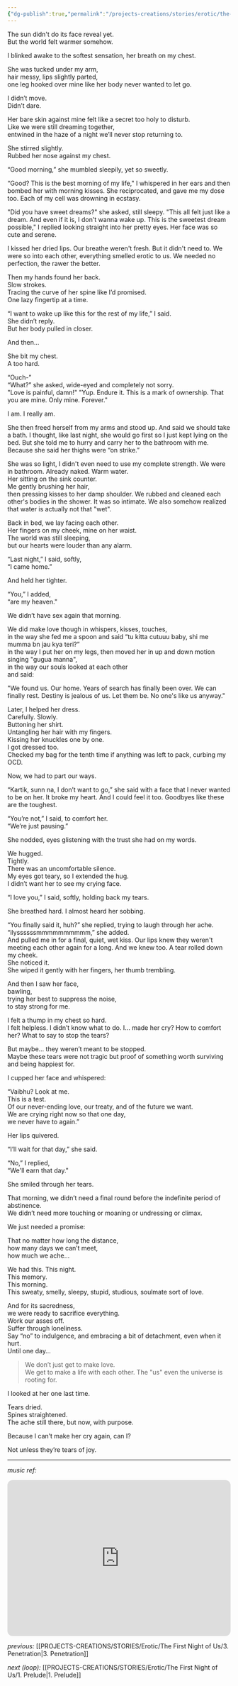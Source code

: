 ```yaml
---
{"dg-publish":true,"permalink":"/projects-creations/stories/erotic/the-first-night-of-us/4-postlude/","created":"2025-07-04T10:16:11.832+05:30","updated":"2025-07-09T09:37:56.823+05:30"}
---
```


The sun didn't do its face reveal yet.  
But the world felt warmer somehow.

I blinked awake to the softest sensation,
her breath on my chest.

She was tucked under my arm,  
hair messy, lips slightly parted,  
one leg hooked over mine like her body never wanted to let go.

I didn’t move.  
Didn’t dare.

Her bare skin against mine felt like a secret too holy to disturb.  
Like we were still dreaming
together,  
entwined in the haze of a night we’ll never stop returning to.

She stirred slightly.  
Rubbed her nose against my chest.

“Good morning,” she mumbled sleepily, yet so sweetly.

“Good? This is the best morning of my life," I whispered in her ears and then bombed her with morning kisses. She reciprocated, and gave me my dose too. Each of my cell was drowning in ecstasy. 

"Did you have sweet dreams?" she asked, still sleepy.
"This all felt just like a dream. And even if it is, I don't wanna wake up. This is the sweetest dream possible," I replied looking straight into her pretty eyes. Her face was so cute and serene.

I kissed her dried lips. Our breathe weren't fresh. But it didn't need to. We were so into each other, everything smelled erotic to us. We needed no perfection, the rawer the better. 

Then my hands found her back.  
Slow strokes.  
Tracing the curve of her spine like I’d promised.  
One lazy fingertip at a time.

“I want to wake up like this for the rest of my life,” I said.  
She didn’t reply.  
But her body pulled in closer.

And then…

She bit my chest.  
A too hard.

“Ouch-”  
“What?” she asked, wide-eyed and completely not sorry.  
"Love is painful, damn!"
"Yup. Endure it. This is a mark of ownership. That you are mine. Only mine. Forever."

I am.
I really am.

She then freed herself from my arms and stood up.
And said we should take a bath.
I thought, like last night, she would go first so I just kept lying on the bed.
But she told me to hurry and carry her to the bathroom with me.
Because she said her thighs were “on strike.”

She was so light, I didn't even need to use my complete strength.
We were in bathroom. Already naked.
Warm water.  
Her sitting on the sink counter.  
Me gently brushing her hair,  
then pressing kisses to her damp shoulder.
We rubbed and cleaned each other's bodies in the shower.
It was so intimate.
We also somehow realized that water is actually not that "wet".

Back in bed, we lay facing each other.  
Her fingers on my cheek, mine on her waist.  
The world was still sleeping,  
but our hearts were louder than any alarm.

“Last night,” I said, softly,  
“I came home.”

And held her tighter.

“You,” I added,  
“are my heaven."

We didn’t have sex again that morning.

We did make love though
in whispers, kisses, touches,  
in the way she fed me a spoon and said “tu kitta cutuuu baby, shi me mumma bn jau kya teri?”  
in the way I put her on my legs, then moved her in up and down motion singing "gugua manna",  
in the way our souls looked at each other  
and said:

"We found us. Our home. Years of search has finally been over. We can finally rest. Destiny is jealous of us. Let them be. No one's like us anyway."

Later, I helped her dress.  
Carefully. Slowly.  
Buttoning her shirt.  
Untangling her hair with my fingers.  
Kissing her knuckles one by one.  
I got dressed too.  
Checked my bag for the tenth time if anything was left to pack, curbing my OCD.

Now, we had to part our ways.

“Kartik, sunn na, I don’t want to go,” she said with a face that I never wanted to be on her.
It broke my heart.
And I could feel it too. 
Goodbyes like these are the toughest.

“You’re not,” I said, to comfort her.  
“We’re just pausing.”

She nodded, eyes glistening with the trust she had on my words.

We hugged.  
Tightly.  
There was an uncomfortable silence.  
My eyes got teary, so I extended the hug.  
I didn’t want her to see my crying face.

“I love you,” I said, softly, holding back my tears.

She breathed hard. I almost heard her sobbing.

“You finally said it, huh?” she replied, trying to laugh through her ache.  
“ilyssssssmmmmmmmmmm,” she added.  
And pulled me in for a final, quiet, wet kiss.
Our lips knew they weren't meeting each other again for a long.
And we knew too.
A tear rolled down my cheek.  
She noticed it.  
She wiped it gently with her fingers, her thumb trembling.

And then I saw her face,  
bawling,  
trying her best to suppress the noise,  
to stay strong for me.

I felt a thump in my chest so hard.  
I felt helpless.
I didn’t know what to do.
I… made her cry?
How to comfort her?
What to say to stop the tears?

But maybe… they weren’t meant to be stopped.  
Maybe these tears were not tragic
but proof of something worth surviving and being happiest for.

I cupped her face and whispered:

“Vaibhu? Look at me.  
This is a test.  
Of our never-ending love, our treaty, and of the future we want.  
We are crying right now so that one day,  
we never have to again.”

Her lips quivered.

“I’ll wait for that day,” she said.

“No,” I replied,  
“We'll earn that day."

She smiled through her tears.

That morning, we didn’t need a final round before the indefinite period of abstinence.  
We didn’t need more touching or moaning or undressing or climax.

We just needed a promise:

That no matter how long the distance,  
how many days we can’t meet,  
how much we ache…

We had this.
This night.  
This memory.  
This morning.  
This sweaty, smelly, sleepy, stupid, studious, soulmate sort of love.

And for its sacredness,  
we were ready to sacrifice everything.  
Work our asses off.  
Suffer through loneliness.  
Say “no” to indulgence, and embracing a bit of detachment, even when it hurt.  
Until one day…

> We don’t just get to make love.  
> We get to make a life with each other.
> The "us" even the universe is rooting for.

I looked at her one last time.

Tears dried.  
Spines straightened.  
The ache still there,
but now, with purpose.

Because I can’t make her cry again, can I?

Not unless they’re tears of joy.

---

*music ref:*

<iframe style="border-radius:12px" src="https://open.spotify.com/embed/track/6JGi2LlBaFmAN0sxWn5YTL?utm_source=generator&theme=0" width="100%" height="352" frameBorder="0" allowfullscreen="" allow="autoplay; clipboard-write; encrypted-media; fullscreen; picture-in-picture" loading="lazy"></iframe>


*previous:*
[[PROJECTS-CREATIONS/STORIES/Erotic/The First Night of Us/3. Penetration\|3. Penetration]]

*next (loop):*
[[PROJECTS-CREATIONS/STORIES/Erotic/The First Night of Us/1. Prelude\|1. Prelude]]